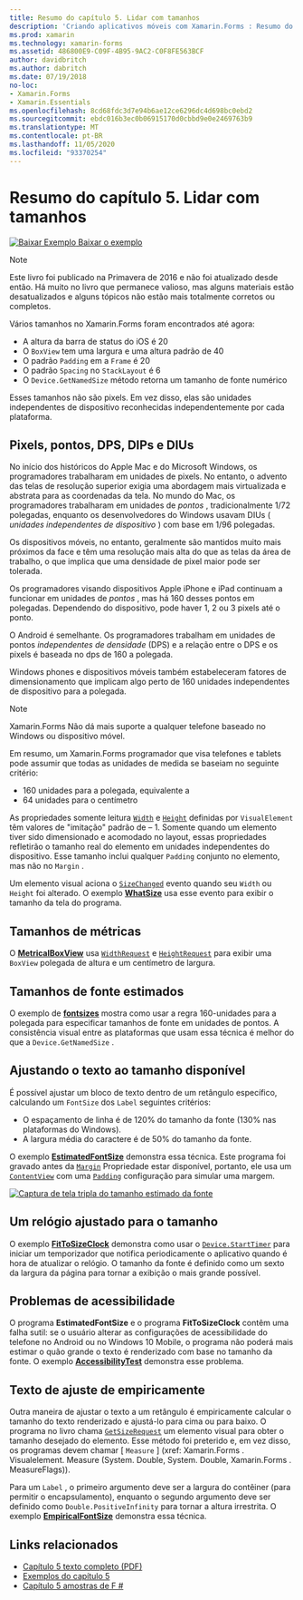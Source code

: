 ```yaml
---
title: Resumo do capítulo 5. Lidar com tamanhos
description: 'Criando aplicativos móveis com Xamarin.Forms : Resumo do capítulo 5. Lidar com tamanhos'
ms.prod: xamarin
ms.technology: xamarin-forms
ms.assetid: 486800E9-C09F-4B95-9AC2-C0F8FE563BCF
author: davidbritch
ms.author: dabritch
ms.date: 07/19/2018
no-loc:
- Xamarin.Forms
- Xamarin.Essentials
ms.openlocfilehash: 8cd68fdc3d7e94b6ae12ce6296dc4d698bc0ebd2
ms.sourcegitcommit: ebdc016b3ec0b06915170d0cbbd9e0e2469763b9
ms.translationtype: MT
ms.contentlocale: pt-BR
ms.lasthandoff: 11/05/2020
ms.locfileid: "93370254"
---
```

# <a name="summary-of-chapter-5-dealing-with-sizes"></a>Resumo do capítulo 5. Lidar com tamanhos

[![Baixar Exemplo](~/media/shared/download.png) Baixar o exemplo](https://github.com/xamarin/xamarin-forms-book-samples/tree/master/Chapter05)

> [!NOTE]
> Este livro foi publicado na Primavera de 2016 e não foi atualizado desde então. Há muito no livro que permanece valioso, mas alguns materiais estão desatualizados e alguns tópicos não estão mais totalmente corretos ou completos.

Vários tamanhos no Xamarin.Forms foram encontrados até agora:

- A altura da barra de status do iOS é 20
- O `BoxView` tem uma largura e uma altura padrão de 40
- O padrão `Padding` em a `Frame` é 20
- O padrão `Spacing` no `StackLayout` é 6
- O `Device.GetNamedSize` método retorna um tamanho de fonte numérico

Esses tamanhos não são pixels. Em vez disso, elas são unidades independentes de dispositivo reconhecidas independentemente por cada plataforma.

## <a name="pixels-points-dps-dips-and-dius"></a>Pixels, pontos, DPS, DIPs e DIUs

No início dos históricos do Apple Mac e do Microsoft Windows, os programadores trabalharam em unidades de pixels. No entanto, o advento das telas de resolução superior exigia uma abordagem mais virtualizada e abstrata para as coordenadas da tela. No mundo do Mac, os programadores trabalharam em unidades de *pontos* , tradicionalmente 1/72 polegadas, enquanto os desenvolvedores do Windows usavam DIUs ( *unidades independentes de dispositivo* ) com base em 1/96 polegadas.

Os dispositivos móveis, no entanto, geralmente são mantidos muito mais próximos da face e têm uma resolução mais alta do que as telas da área de trabalho, o que implica que uma densidade de pixel maior pode ser tolerada.

Os programadores visando dispositivos Apple iPhone e iPad continuam a funcionar em unidades de *pontos* , mas há 160 desses pontos em polegadas. Dependendo do dispositivo, pode haver 1, 2 ou 3 pixels até o ponto.

O Android é semelhante. Os programadores trabalham em unidades de pontos *independentes de densidade* (DPS) e a relação entre o DPS e os pixels é baseada no dps de 160 a polegada.

Windows phones e dispositivos móveis também estabeleceram fatores de dimensionamento que implicam algo perto de 160 unidades independentes de dispositivo para a polegada.

> [!NOTE]
> Xamarin.Forms Não dá mais suporte a qualquer telefone baseado no Windows ou dispositivo móvel.

Em resumo, um Xamarin.Forms programador que visa telefones e tablets pode assumir que todas as unidades de medida se baseiam no seguinte critério:

- 160 unidades para a polegada, equivalente a
- 64 unidades para o centímetro

As propriedades somente leitura [`Width`](xref:Xamarin.Forms.VisualElement.Width) e [`Height`](xref:Xamarin.Forms.VisualElement.Height) definidas por `VisualElement` têm valores de "imitação" padrão de &ndash; 1. Somente quando um elemento tiver sido dimensionado e acomodado no layout, essas propriedades refletirão o tamanho real do elemento em unidades independentes do dispositivo. Esse tamanho inclui qualquer `Padding` conjunto no elemento, mas não no `Margin` .

Um elemento visual aciona o [`SizeChanged`](xref:Xamarin.Forms.VisualElement.SizeChanged) evento quando seu `Width` ou `Height` foi alterado. O exemplo [**WhatSize**](https://github.com/xamarin/xamarin-forms-book-samples/tree/master/Chapter05/WhatSize) usa esse evento para exibir o tamanho da tela do programa.

## <a name="metrical-sizes"></a>Tamanhos de métricas

O [**MetricalBoxView**](https://github.com/xamarin/xamarin-forms-book-samples/tree/master/Chapter05/MetricalBoxView) usa [`WidthRequest`](xref:Xamarin.Forms.VisualElement.WidthRequest) e [`HeightRequest`](xref:Xamarin.Forms.VisualElement.HeightRequest) para exibir uma `BoxView` polegada de altura e um centímetro de largura.

## <a name="estimated-font-sizes"></a>Tamanhos de fonte estimados

O exemplo de [**fontsizes**](https://github.com/xamarin/xamarin-forms-book-samples/tree/master/Chapter05/FontSizes) mostra como usar a regra 160-unidades para a polegada para especificar tamanhos de fonte em unidades de pontos. A consistência visual entre as plataformas que usam essa técnica é melhor do que a `Device.GetNamedSize` .

## <a name="fitting-text-to-available-size"></a>Ajustando o texto ao tamanho disponível

É possível ajustar um bloco de texto dentro de um retângulo específico, calculando um `FontSize` dos `Label` seguintes critérios:

- O espaçamento de linha é de 120% do tamanho da fonte (130% nas plataformas do Windows).
- A largura média do caractere é de 50% do tamanho da fonte.

O exemplo [**EstimatedFontSize**](https://github.com/xamarin/xamarin-forms-book-samples/tree/master/Chapter05/EstimatedFontSize) demonstra essa técnica. Este programa foi gravado antes da [`Margin`](xref:Xamarin.Forms.View.Margin) Propriedade estar disponível, portanto, ele usa um [`ContentView`](xref:Xamarin.Forms.ContentView) com uma [`Padding`](xref:Xamarin.Forms.Layout.Padding) configuração para simular uma margem.

[![Captura de tela tripla do tamanho estimado da fonte](images/ch05fg07-small.png "O texto se ajusta ao tamanho disponível")](images/ch05fg07-large.png#lightbox "O texto se ajusta ao tamanho disponível")

## <a name="a-fit-to-size-clock"></a>Um relógio ajustado para o tamanho

O exemplo [**FitToSizeClock**](https://github.com/xamarin/xamarin-forms-book-samples/tree/master/Chapter05/FitToSizeClock) demonstra como usar o  [`Device.StartTimer`](xref:Xamarin.Forms.Device.StartTimer(System.TimeSpan,System.Func{System.Boolean})) para iniciar um temporizador que notifica periodicamente o aplicativo quando é hora de atualizar o relógio. O tamanho da fonte é definido como um sexto da largura da página para tornar a exibição o mais grande possível.

## <a name="accessibility-issues"></a>Problemas de acessibilidade

O programa **EstimatedFontSize** e o programa **FitToSizeClock** contêm uma falha sutil: se o usuário alterar as configurações de acessibilidade do telefone no Android ou no Windows 10 Mobile, o programa não poderá mais estimar o quão grande o texto é renderizado com base no tamanho da fonte. O exemplo [**AccessibilityTest**](https://github.com/xamarin/xamarin-forms-book-samples/tree/master/Chapter05/AccessibilityTest) demonstra esse problema.

## <a name="empirically-fitting-text"></a>Texto de ajuste de empiricamente

Outra maneira de ajustar o texto a um retângulo é empiricamente calcular o tamanho do texto renderizado e ajustá-lo para cima ou para baixo. O programa no livro chama [`GetSizeRequest`](xref:Xamarin.Forms.VisualElement.GetSizeRequest(System.Double,System.Double)) um elemento visual para obter o tamanho desejado do elemento. Esse método foi preterido e, em vez disso, os programas devem chamar [ `Measure` ] (xref: Xamarin.Forms . Visualelement. Measure (System. Double, System. Double, Xamarin.Forms . MeasureFlags)).

Para um `Label` , o primeiro argumento deve ser a largura do contêiner (para permitir o encapsulamento), enquanto o segundo argumento deve ser definido como `Double.PositiveInfinity` para tornar a altura irrestrita. O exemplo [**EmpiricalFontSize**](https://github.com/xamarin/xamarin-forms-book-samples/tree/master/Chapter05/EmpiricalFontSize) demonstra essa técnica.

## <a name="related-links"></a>Links relacionados

- [Capítulo 5 texto completo (PDF)](https://download.xamarin.com/developer/xamarin-forms-book/XamarinFormsBook-Ch05-Apr2016.pdf)
- [Exemplos do capítulo 5](https://github.com/xamarin/xamarin-forms-book-samples/tree/master/Chapter05)
- [Capítulo 5 amostras de F #](https://github.com/xamarin/xamarin-forms-book-samples/tree/master/Chapter05/FS)

